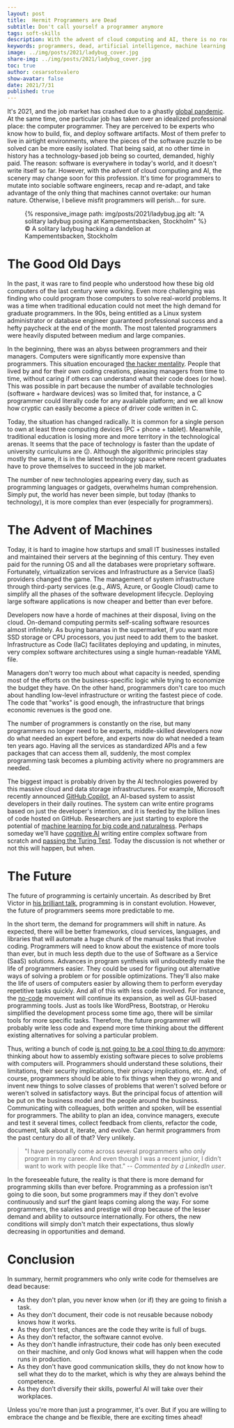 ```yaml
---
layout: post
title:  Hermit Programmers are Dead
subtitle: Don't call yourself a programmer anymore
tags: soft-skills
description: With the advent of cloud computing and AI, there is no room for hermit programmers. You better diversify your skills or perish in the process, so don't call yourself just a programmer anymore.
keywords: programmers, dead, artificial intelligence, machine learning
image: ../img/posts/2021/ladybug_cover.jpg
share-img: ../img/posts/2021/ladybug_cover.jpg
toc: true
author: cesarsotovalero
show-avatar: false
date: 2021/7/31
published: true
---
```


It's 2021, and the job market has crashed due to a ghastly [global pandemic](https://www.nytimes.com/interactive/2020/06/10/world/coronavirus-history.html).
At the same time, one particular job has taken over an idealized professional place: the computer programmer.
They are perceived to be experts who know how to build, fix, and deploy software artifacts.
Most of them prefer to live in airtight environments, where the pieces of the software puzzle to be solved can be more easily isolated.
That being said, at no other time in history has a technology-based job being so courted, demanded, highly paid.
The reason: software is everywhere in today's world, and it doesn't write itself so far.
However, with the advent of cloud computing and AI, the scenery may change soon for this profession.
It's time for programmers to mutate into sociable software engineers, recap and re-adapt, and take advantage of the only thing that machines cannot overtake: our human nature.
Otherwise, I believe misfit programmers will perish... for sure.

<figure class="jb_picture">
  {% responsive_image path: img/posts/2021/ladybug.jpg alt: "A solitary ladybug posing at Kampementsbacken, Stockholm" %}
  <figcaption class="stroke">
    &#169; A solitary ladybug hacking a dandelion at Kampementsbacken, Stockholm
    </figcaption>
</figure>

# The Good Old Days

In the past, it was rare to find people who understood how these big old computers of the last century were working.
Even more challenging was finding who could program those computers to solve real-world problems.
It was a time when traditional education could not meet the high demand for graduate programmers.
In the 90s, being entitled as a Linux system administrator or database engineer guaranteed professional success and a hefty paycheck at the end of the month.
The most talented programmers were heavily disputed between medium and large companies.

In the beginning, there was an abyss between programmers and their managers.
Computers were significantly more expensive than programmers.
This situation encouraged [the hacker mentality](https://www.yegor256.com/2014/10/26/hacker-vs-programmer-mentality.html).
People that lived by and for their own coding creations, pleasing managers from time to time,  without caring if others can understand what their code does (or how).
This was possible in part because the number of available technologies (software + hardware devices) was so limited that, for instance, a C programmer could literally code for any available platform; and we all know how cryptic can easily become a piece of driver code written in C.

Today, the situation has changed radically.
It is common for a single person to own at least three computing devices (PC + phone + tablet).
Meanwhile, traditional education is losing more and more territory in the technological arenas.
It seems that the pace of technology is faster than the update of university curriculums are :confused:.
Although the algorithmic principles stay mostly the same, it is in the latest technology space where recent graduates have to prove themselves to succeed in the job market.

The number of new technologies appearing every day, such as programming languages or gadgets, overwhelms human comprehension.
Simply put, the world has never been simple, but today (thanks to technology), it is more complex than ever (especially for programmers).

# The Advent of Machines

Today, it is hard to imagine how startups and small IT businesses installed and maintained their servers at the beginning of this century.
They even paid for the running OS and all the databases were proprietary software.
Fortunately, virtualization services and Infrastructure as a Service (IaaS) providers changed the game.
The management of system infrastructure through third-party services (e.g., AWS, Azure, or Google Cloud) came to simplify all the phases of the software development lifecycle.
Deploying large software applications is now cheaper and better than ever before.

Developers now have a horde of machines at their disposal, living on the cloud.
On-demand computing permits self-scaling software resources almost infinitely.
As buying bananas in the supermarket, if you want more SSD storage or CPU processors, you just need to add them to the basket.
Infrastructure as Code (IaC) facilitates deploying and updating, in minutes, very complex software architectures using a single human-readable YAML file.

Managers don't worry too much about what capacity is needed, spending most of the efforts on the business-specific logic while trying to economize the budget they have.
On the other hand, programmers don't care too much about handling low-level infrastructure or writing the fastest piece of code.
The code that "works" is good enough, the infrastructure that brings economic revenues is the good one.

The number of programmers is constantly on the rise, but many programmers no longer need to be experts, middle-skilled developers now do what needed an expert before, and experts now do what needed a team ten years ago.
Having all the services as standardized APIs and a few packages that can access them all, suddenly, the most complex programming task becomes a plumbing activity where no programmers are needed.

The biggest impact is probably driven by the AI technologies powered by this massive cloud and data storage infrastructures.
For example, Microsoft recently announced [GitHub Copilot](https://copilot.github.com/), an AI-based system to assist developers in their daily routines.
The system can write entire programs based on just the developer's intention, and it is feeded by the billion lines of code hosted on GitHub.
Researchers are just starting to explore the potential of [machine learning for big code and naturalness](https://ml4code.github.io/papers.html).
Perhaps someday we'll have [cognitive AI](https://towardsdatascience.com/the-rise-of-cognitive-ai-a29d2b724ccc) writing entire complex software from scratch and [passing the Turing Test](https://lacker.io/ai/2020/07/06/giving-gpt-3-a-turing-test.html).
Today the discussion is not whether or not this will happen, but when.

# The Future

The future of programming is certainly uncertain.
As described by Bret Victor in [his brilliant talk](http://worrydream.com/dbx), programming is in constant evolution.
However, the future of programmers seems more predictable to me.

In the short term, the demand for programmers will shift in nature.
As expected, there will be better frameworks, cloud services, languages, and libraries that will automate a huge chunk of the manual tasks that involve coding.
Programmers will need to know about the existence of more tools than ever, but in much less depth due to the use of Software as a Service (SaaS) solutions.
Advances in program synthesis will undoubtedly make the life of programmers easier.
They could be used for figuring out alternative ways of solving a problem or for possible optimizations.
They'll also make the life of users of computers easier by allowing them to perform everyday repetitive tasks quickly.
And all of this with less code involved.
For instance, the [no-code](https://en.wikipedia.org/wiki/No-code_development_platform) movement will continue its expansion, as well as GUI-based programming tools.
Just as tools like WordPress, Bootstrap, or Heroku simplified the development process some time ago, there will be similar tools for more specific tasks.
Therefore, the future programmer will probably write less code and expend more time thinking about the different existing alternatives for solving a particular problem.

Thus, writing a bunch of code [is not going to be a cool thing to do anymore](https://www.linkedin.com/pulse/programming-dead-we-have-killed-aaron-lai-cfa): thinking about how to assembly existing software pieces to solve problems with computers will.
Programmers should understand these solutions, their limitations, their security implications, their privacy implications, etc.
And, of course, programmers should be able to fix things when they go wrong and invent new things to solve classes of problems that weren't solved before or weren't solved in satisfactory ways.
But the principal focus of attention will be put on the business model and the people around the business.
Communicating with colleagues, both written and spoken, will be essential for programmers.
The ability to plan an idea, convince managers, execute and test it several times, collect feedback from clients, refactor the code, document, talk about it, iterate, and evolve.
Can hermit programmers from the past century do all of that? Very unlikely.

> "I have personally come across several programmers who only program in my career. And even though I was a recent junior, I didn't want to work with people like that." -- <cite>Commented by a LinkedIn user</cite>.

In the foreseeable future, the reality is that there is more demand for programming skills than ever before.
Programming as a profession isn't going to die soon, but some programmers may if they don't evolve continuously and surf the giant leaps coming along the way.
For some programmers, the salaries and prestige will drop because of the lesser demand and ability to outsource internationally.
For others, the new conditions will simply don't match their expectations, thus slowly decreasing in opportunities and demand.

# Conclusion

In summary, hermit programmers who only write code for themselves are dead because:

- As they don't plan, you never know when (or if) they are going to finish a task.
- As they don't document, their code is not reusable because nobody knows how it works.
- As they don't test, chances are the code they write is full of bugs.
- As they don't refactor, the software cannot evolve.
- As they don't handle infrastructure, their code has only been executed on their machine, and only God knows what will happen when the code runs in production.
- As they don't have good communication skills, they do not know how to sell what they do to the market, which is why they are always behind the competence.
- As they don’t diversify their skills, powerful AI will take over their workplaces.

Unless you're more than just a programmer, it's over.
But if you are willing to embrace the change and be flexible, there are exciting times ahead!